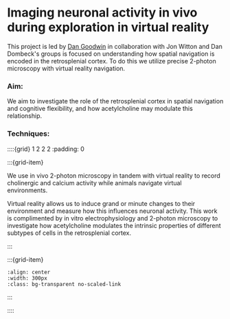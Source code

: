 # Imaging neuronal activity in vivo during exploration in virtual reality

This project is led by [Dan Goodwin](../our-team/members/dangoodwin) in collaboration with Jon Witton and Dan Dombeck's groups is focused on understanding how spatial 
navigation is encoded in the retrosplenial cortex. To do this we utilize precise 2-photon microscopy with virtual reality navigation.  

### Aim:
We aim to investigate the role of the retrosplenial cortex in spatial navigation and cognitive flexibility, and how acetylcholine may modulate this relationship.


### Techniques:

::::{grid} 1 2 2 2
:padding: 0

:::{grid-item}

We use in vivo 2-photon microscopy in tandem with virtual reality to record cholinergic and calcium activity while animals navigate virtual environments. 

Virtual reality allows us to induce grand or minute changes to their environment and measure how this influences neuronal activity. This work is complimented by in vitro electrophysiology and 2-photon microscopy to investigate how acetylcholine modulates the intrinsic properties of different subtypes of cells in the retrosplenial cortex.

:::

:::{grid-item}


```{image} ../img/projects/mouse_VR.png 
:align: center
:width: 300px
:class: bg-transparent no-scaled-link
```

:::

::::

&nbsp;



